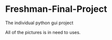 # Freshman-Final-Project
The individual python gui project 

All of the pictures is in need to uses.
